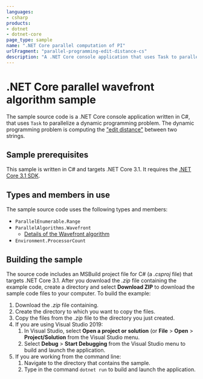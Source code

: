 ```yaml
---
languages:
- csharp
products:
- dotnet
- dotnet-core
page_type: sample
name: ".NET Core parallel computation of PI"
urlFragment: "parallel-programming-edit-distance-cs"
description: "A .NET Core console application that uses Task to parallelize the edit distance dynamic programming problem between two strings."
---
```


# .NET Core parallel wavefront algorithm sample

The sample source code is a .NET Core console application written in C#, that uses `Task` to parallelize a dynamic programming problem. The dynamic programming problem is computing the ["edit distance"](https://en.wikipedia.org/wiki/Edit_distance) between two strings.

## Sample prerequisites

This sample is written in C# and targets .NET Core 3.1. It requires the [.NET Core 3.1 SDK](https://dotnet.microsoft.com/download/dotnet-core/3.1).

## Types and members in use

The sample source code uses the following types and members:

- `ParallelEnumerable.Range`
- `ParallelAlgorithms.Wavefront`
  - [Details of the Wavefront algorithm](https://en.wikipedia.org/wiki/Wavefront)
- `Environment.ProcessorCount`

## Building the sample

The source code includes an MSBuild project file for C# (a *.csproj* file) that targets .NET Core 3.1. After you download the *.zip* file containing the example code, create a directory and select **Download ZIP** to download the sample code files to your computer. To build the example:

1. Download the *.zip* file containing.
1. Create the directory to which you want to copy the files.
1. Copy the files from the *.zip* file to the directory you just created.
1. If you are using Visual Studio 2019:
   1. In Visual Studio, select **Open a project or solution** (or **File** > **Open** > **Project/Solution** from the Visual Studio menu.
   1. Select **Debug** > **Start Debugging** from the Visual Studio menu to build and launch the application.
1. If you are working from the command line:
   1. Navigate to the directory that contains the sample.
   1. Type in the command `dotnet run` to build and launch the application.
